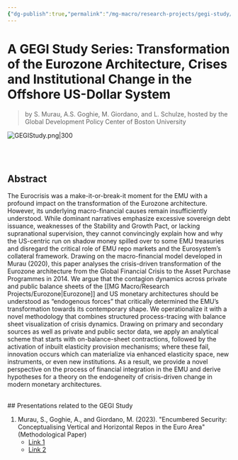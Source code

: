 ```yaml
---
{"dg-publish":true,"permalink":"/mg-macro/research-projects/gegi-study/","tags":["project","research","ongoing"],"created":"2023-12-11T21:42:44.464+00:00","updated":"2023-12-16T12:58:59.084+00:00"}
---
```



# A GEGI Study Series: Transformation of the Eurozone Architecture, Crises and Institutional Change in the Offshore US-Dollar System 

> by S. Murau, A.S. Goghie, M. Giordano, and L. Schulze, hosted by the Global Development Policy Center of Boston University


![GEGIStudy.png|300](/img/user/MG%20Macro/Attachments/GEGIStudy.png)


<br />
<br />

## Abstract

The Eurocrisis was a make-it-or-break-it moment for the EMU with a profound impact on the transformation of the Eurozone architecture. However, its underlying macro-financial causes remain insufficiently understood. While dominant narratives emphasize excessive sovereign debt issuance, weaknesses of the Stability and Growth Pact, or lacking supranational supervision, they cannot convincingly explain how and why the US-centric run on shadow money spilled over to some EMU treasuries and disregard the critical role of EMU repo markets and the Eurosystem’s collateral framework. Drawing on the macro-financial model developed in Murau (2020), this paper analyses the crisis-driven transformation of the Eurozone architecture from the Global Financial Crisis to the Asset Purchase Programmes in 2014.
We argue that the contagion dynamics across private and public balance sheets of the [[MG Macro/Research Projects/Eurozone\|Eurozone]] and US monetary architectures should be understood as “endogenous forces” that critically determined the EMU’s transformation towards its contemporary shape. We operationalize it with a novel methodology that combines structured process-tracing with balance sheet visualization of crisis dynamics.
Drawing on primary and secondary sources as well as private and public sector data, we apply an analytical scheme that starts with on-balance-sheet contractions, followed by the activation of inbuilt elasticity provision mechanisms; where these fail, innovation occurs which can materialize via enhanced elasticity space, new instruments, or even new institutions.
As a result, we provide a novel perspective on the process of financial integration in the EMU and derive hypotheses for a theory on the endogeneity of crisis-driven change in modern monetary architectures.

<br />
## Presentations related to the GEGI Study  
  
  
1. Murau, S., Goghie, A., and Giordano, M. (2023). "Encumbered Security: Conceptualising Vertical and Horizontal Repos in the Euro Area" (Methodological Paper)
	- [Link 1](https://www.youtube.com/watch?v=NAsoo08rG9k&t=3004s)
	- [Link 2](https://www.youtube.com/watch?v=odXAtl9A4bY)